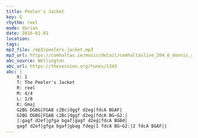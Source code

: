 ```yaml
---
title: Peeler's Jacket
key: G
rhythm: reel
mode: dorian
date: 2016-01-01
location:
tags:
mp3_file: /mp3/peelers-jacket.mp3
mp3_url: https://comhaltas.ie/music/detail/comhaltaslive_204_6_dennis_alexander/
abc_source: Wellington
abc_url: https://thesession.org/tunes/1343
abc: |
    X: 1
    T: The Peeler's Jacket
    R: reel
    M: 4/4
    L: 1/8
    K: Gmaj
    G2BG DGBG|FGAB c2Bc|dggf d2eg|fdcA BGAF|
    G2BG DGBG|FGAB c2Bc|dggf d2eg|fdcA BG~G2:|
    |:gagf d2ef|gfga bgaf|gagf d2eg|fdcA BGBd|
    gagf d2ef|gfga bgaf|gbag fdeg|1 fdcA BG~G2:|2 fdcA BGAF||
---
```

